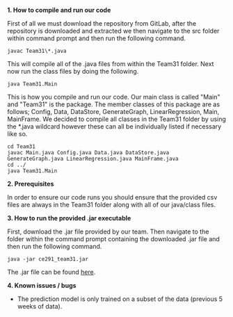 **1. How to compile and run our code**

First of all we must download the repository from GitLab, after the repository is downloaded and extracted we then navigate to the src folder within command prompt and then run the following command.

```
javac Team31\*.java
```

This will compile all of the .java files from within the Team31 folder. Next now run the class files by doing the following.

```
java Team31.Main
```

This is how you compile and run our code. Our main class is called "Main" and "Team31" is the package. The member classes of this package are as follows; Config, Data, DataStore, GenerateGraph, LinearRegression, Main, MainFrame. We decided to compile all classes in the Team31 folder by using the *.java wildcard however these can all be individually listed if necessary like so.

```
cd Team31
javac Main.java Config.java Data.java DataStore.java GenerateGraph.java LinearRegression.java MainFrame.java
cd ../
java Team31.Main
```

**2. Prerequisites**

In order to ensure our code runs you should ensure that the provided csv files are always in the Team31 folder along with all of our java/class files.

**3. How to run the provided .jar executable**

First, download the .jar file provided by our team. Then navigate to the folder within the command prompt containing the downloaded 
.jar file and then run the following command.

```
java -jar ce291_team31.jar
```

The .jar file can be found [here](https://cseegit.essex.ac.uk/2020_ce291/ce291_team31/-/blob/master/FinalProduct/ce291_team31.jar).

**4. Known issues / bugs**

- The prediction model is only trained on a subset of the data (previous 5 weeks of data).

